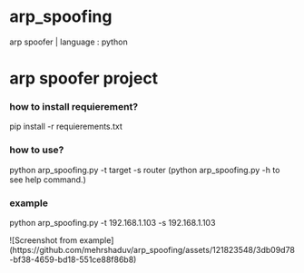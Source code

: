 # arp_spoofing
arp spoofer | language : python
<h1>arp spoofer project</h1>
<tr>
<h3>how to install requierement?</h3>
<p>pip install -r requierements.txt</p>
<h3>how to use?</h3>
<p>python arp_spoofing.py -t target -s router (python arp_spoofing.py -h to see help command.)</p>
<h3>example</h3>
<p>python arp_spoofing.py -t 192.168.1.103 -s 192.168.1.103 </p>
![Screenshot from example] (https://github.com/mehrshaduv/arp_spoofing/assets/121823548/3db09d78-bf38-4659-bd18-551ce88f86b8)
